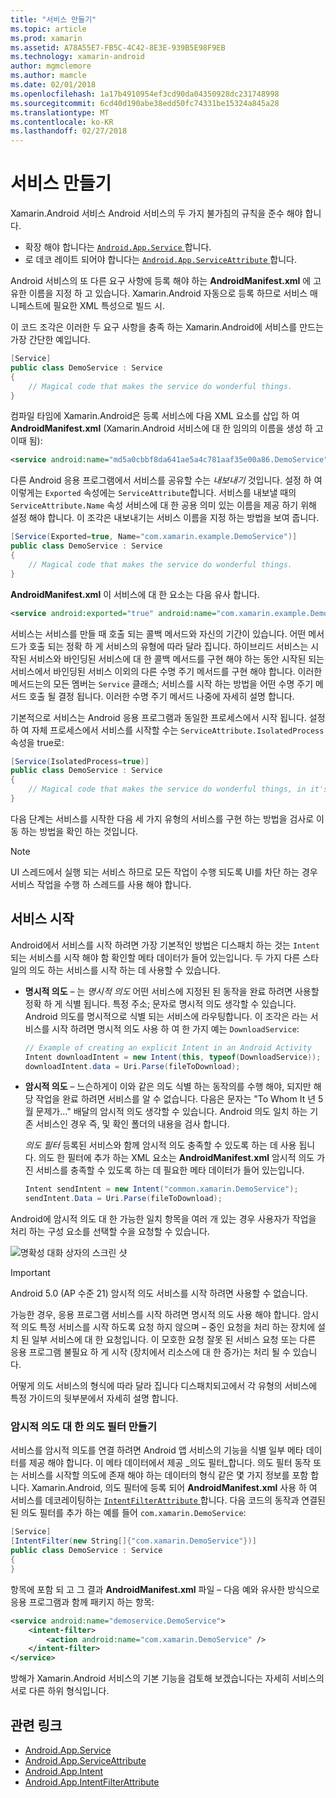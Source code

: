 ```yaml
---
title: "서비스 만들기"
ms.topic: article
ms.prod: xamarin
ms.assetid: A78A55E7-FB5C-4C42-8E3E-939B5E98F9EB
ms.technology: xamarin-android
author: mgmclemore
ms.author: mamcle
ms.date: 02/01/2018
ms.openlocfilehash: 1a17b4910954ef3cd90da04350928dc231748998
ms.sourcegitcommit: 6cd40d190abe38edd50fc74331be15324a845a28
ms.translationtype: MT
ms.contentlocale: ko-KR
ms.lasthandoff: 02/27/2018
---
```

# <a name="creating-a-service"></a>서비스 만들기

Xamarin.Android 서비스 Android 서비스의 두 가지 불가침의 규칙을 준수 해야 합니다.

* 확장 해야 합니다는 [ `Android.App.Service` ](https://developer.xamarin.com/api/type/Android.App.Service/)합니다.
* 로 데코 레이트 되어야 합니다는 [ `Android.App.ServiceAttribute` ](https://developer.xamarin.com/api/type/Android.App.ServiceAttribute/)합니다.

Android 서비스의 또 다른 요구 사항에 등록 해야 하는 **AndroidManifest.xml** 에 고유한 이름을 지정 하 고 있습니다. Xamarin.Android 자동으로 등록 하므로 서비스 매니페스트에 필요한 XML 특성으로 빌드 시.

이 코드 조각은 이러한 두 요구 사항을 충족 하는 Xamarin.Android에 서비스를 만드는 가장 간단한 예입니다.  

```csharp
[Service]
public class DemoService : Service
{
    // Magical code that makes the service do wonderful things.
}
```

컴파일 타임에 Xamarin.Android은 등록 서비스에 다음 XML 요소를 삽입 하 여 **AndroidManifest.xml** (Xamarin.Android 서비스에 대 한 임의의 이름을 생성 하 고 이때 됨):

```xml
<service android:name="md5a0cbbf8da641ae5a4c781aaf35e00a86.DemoService" />
```

다른 Android 응용 프로그램에서 서비스를 공유할 수는 _내보내기_ 것입니다. 설정 하 여 이렇게는 `Exported` 속성에는 `ServiceAttribute`합니다. 서비스를 내보낼 때의 `ServiceAttribute.Name` 속성 서비스에 대 한 공용 의미 있는 이름을 제공 하기 위해 설정 해야 합니다. 이 조각은 내보내기는 서비스 이름을 지정 하는 방법을 보여 줍니다.

```csharp
[Service(Exported=true, Name="com.xamarin.example.DemoService")]
public class DemoService : Service
{
    // Magical code that makes the service do wonderful things.
}
```

**AndroidManifest.xml** 이 서비스에 대 한 요소는 다음 유사 합니다.

```xml
<service android:exported="true" android:name="com.xamarin.example.DemoService" />
```

서비스는 서비스를 만들 때 호출 되는 콜백 메서드와 자신의 기간이 있습니다. 어떤 메서드가 호출 되는 정확 하 게 서비스의 유형에 따라 달라 집니다. 하이브리드 서비스는 시작된 서비스와 바인딩된 서비스에 대 한 콜백 메서드를 구현 해야 하는 동안 시작된 되는 서비스에서 바인딩된 서비스 이외의 다른 수명 주기 메서드를 구현 해야 합니다. 이러한 메서드는의 모든 멤버는 `Service` 클래스; 서비스를 시작 하는 방법을 어떤 수명 주기 메서드 호출 될 결정 됩니다. 이러한 수명 주기 메서드 나중에 자세히 설명 합니다.

기본적으로 서비스는 Android 응용 프로그램과 동일한 프로세스에서 시작 됩니다. 설정 하 여 자체 프로세스에서 서비스를 시작할 수는 `ServiceAttribute.IsolatedProcess` 속성을 true로:

```csharp
[Service(IsolatedProcess=true)]
public class DemoService : Service
{
    // Magical code that makes the service do wonderful things, in it's own process!
}
```

다음 단계는 서비스를 시작한 다음 세 가지 유형의 서비스를 구현 하는 방법을 검사로 이동 하는 방법을 확인 하는 것입니다.

> [!NOTE]
> UI 스레드에서 실행 되는 서비스 하므로 모든 작업이 수행 되도록 UI를 차단 하는 경우 서비스 작업을 수행 하 스레드를 사용 해야 합니다.

## <a name="starting-a-service"></a>서비스 시작

Android에서 서비스를 시작 하려면 가장 기본적인 방법은 디스패치 하는 것는 `Intent` 되는 서비스를 시작 해야 함 확인할 메타 데이터가 들어 있는입니다. 두 가지 다른 스타일의 의도 하는 서비스를 시작 하는 데 사용할 수 있습니다.

-   **명시적 의도** &ndash; 는 _명시적 의도_ 어떤 서비스에 지정된 된 동작을 완료 하려면 사용할 정확 하 게 식별 됩니다. 특정 주소; 문자로 명시적 의도 생각할 수 있습니다. Android 의도를 명시적으로 식별 되는 서비스에 라우팅합니다. 이 조각은 라는 서비스를 시작 하려면 명시적 의도 사용 하 여 한 가지 예는 `DownloadService`:

    ```csharp
    // Example of creating an explicit Intent in an Android Activity
    Intent downloadIntent = new Intent(this, typeof(DownloadService));
    downloadIntent.data = Uri.Parse(fileToDownload);
    ```

-   **암시적 의도** &ndash; 느슨하게이 이와 같은 의도 식별 하는 동작의를 수행 해야, 되지만 해당 작업을 완료 하려면 서비스를 알 수 없습니다. 다음은 문자는 "To Whom It 년 5 월 문제가..." 배달의 암시적 의도 생각할 수 있습니다.
    Android 의도 일치 하는 기존 서비스인 경우 즉, 및 확인 폴더의 내용을 검사 합니다.

    _의도 필터_ 등록된 서비스와 함께 암시적 의도 충족할 수 있도록 하는 데 사용 됩니다. 의도 한 필터에 추가 하는 XML 요소는 **AndroidManifest.xml** 암시적 의도 가진 서비스를 충족할 수 있도록 하는 데 필요한 메타 데이터가 들어 있는입니다.

    ```csharp
    Intent sendIntent = new Intent("common.xamarin.DemoService");
    sendIntent.Data = Uri.Parse(fileToDownload);
    ```

Android에 암시적 의도 대 한 가능한 일치 항목을 여러 개 있는 경우 사용자가 작업을 처리 하는 구성 요소를 선택할 수을 요청할 수 있습니다.

![명확성 대화 상자의 스크린 샷](images/creating-a-service-01.png "명확성 대화 상자의 스크린 샷")

> [!IMPORTANT]
> Android 5.0 (AP 수준 21) 암시적 의도 서비스를 시작 하려면 사용할 수 없습니다.

가능한 경우, 응용 프로그램 서비스를 시작 하려면 명시적 의도 사용 해야 합니다. 암시적 의도 특정 서비스를 시작 하도록 요청 하지 않으며 &ndash; 중인 요청을 처리 하는 장치에 설치 된 일부 서비스에 대 한 요청입니다. 이 모호한 요청 잘못 된 서비스 요청 또는 다른 응용 프로그램 불필요 하 게 시작 (장치에서 리소스에 대 한 증가)는 처리 될 수 있습니다.

어떻게 의도 서비스의 형식에 따라 달라 집니다 디스패치되고에서 각 유형의 서비스에 특정 가이드의 뒷부분에서 자세히 설명 합니다.


### <a name="creating-an-intent-filter-for-implicit-intents"></a>암시적 의도 대 한 의도 필터 만들기

서비스를 암시적 의도를 연결 하려면 Android 앱 서비스의 기능을 식별 일부 메타 데이터를 제공 해야 합니다. 이 메타 데이터에서 제공 _의도 필터_합니다. 의도 필터 동작 또는 서비스를 시작할 의도에 존재 해야 하는 데이터의 형식 같은 몇 가지 정보를 포함 합니다. Xamarin.Android, 의도 필터에 등록 되어 **AndroidManifest.xml** 사용 하 여 서비스를 데코레이팅하는 [ `IntentFilterAttribute` ](https://developer.xamarin.com/api/type/Android.App.IntentFilterAttribute/)합니다. 다음 코드의 동작과 연결된 된 의도 필터를 추가 하는 예를 들어 `com.xamarin.DemoService`:

```csharp
[Service]
[IntentFilter(new String[]{"com.xamarin.DemoService"})]
public class DemoService : Service
{
}
```

항목에 포함 되 고 그 결과 **AndroidManifest.xml** 파일 &ndash; 다음 예와 유사한 방식으로 응용 프로그램과 함께 패키지 하는 항목:

```xml
<service android:name="demoservice.DemoService">
    <intent-filter>
        <action android:name="com.xamarin.DemoService" />
    </intent-filter>
</service>
```

방해가 Xamarin.Android 서비스의 기본 기능을 검토해 보겠습니다는 자세히 서비스의 서로 다른 하위 형식입니다.


## <a name="related-links"></a>관련 링크

- [Android.App.Service](https://developer.xamarin.com/api/type/Android.App.Service/)
- [Android.App.ServiceAttribute](https://developer.xamarin.com/api/type/Android.App.ServiceAttribute/)
- [Android.App.Intent](https://developer.xamarin.com/api/type/Android.Content.Intent/)
- [Android.App.IntentFilterAttribute](https://developer.xamarin.com/api/type/Android.App.IntentFilterAttribute/)
